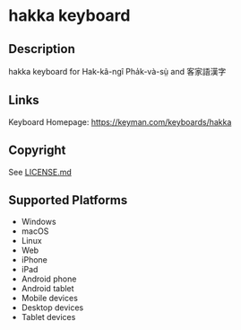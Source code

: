 hakka keyboard
==============

Description
-----------
hakka keyboard for Hak-kâ-ngî Pha̍k-và-sṳ̀ and 客家語漢字

Links
-----
Keyboard Homepage: https://keyman.com/keyboards/hakka

Copyright
---------
See [LICENSE.md](LICENSE.md)

Supported Platforms
-------------------
 * Windows
 * macOS
 * Linux
 * Web
 * iPhone
 * iPad
 * Android phone
 * Android tablet
 * Mobile devices
 * Desktop devices
 * Tablet devices

